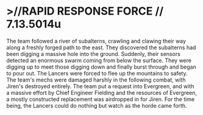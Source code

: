 # >//RAPID RESPONSE FORCE // 7.13.5014u
The team followed a river of subalterns, crawling and clawing their way along a freshly forged path to the east. They discovered the subalterns had been digging a massive hole into the ground. Suddenly, their sensors detected an enormous swarm coming from below the surface. They were digging up to meet those digging down and finally burst through and began to pour out. The Lancers were forced to flee up the mountains to safety. The team's mechs were damaged harshly in the following combat, with Jiren's destroyed entirely. The team put a request into Evergreen, and with a massive effort by Chief Engineer Fielding and the resources of Evergreen, a mostly constructed replacement was airdropped in for Jiren. For the time being, the Lancers could do nothing but watch as the horde came forth.
